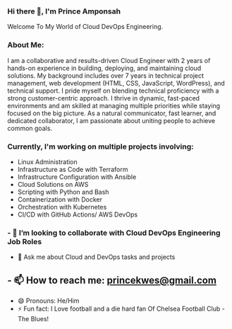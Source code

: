### Hi there 👋, I'm Prince Amponsah

Welcome To My World of Cloud DevOps Engineering.

### About Me:

I am a collaborative and results-driven Cloud Engineer with 2 years of hands-on experience in building, deploying, and maintaining cloud solutions. My background includes over 7 years in technical project management, web development (HTML, CSS, JavaScript, WordPress), and technical support. I pride myself on blending technical proficiency with a strong customer-centric approach.
I thrive in dynamic, fast-paced environments and am skilled at managing multiple priorities while staying focused on the big picture. As a natural communicator, fast learner, and dedicated collaborator, I am passionate about uniting people to achieve common goals.

### Currently, I'm working on multiple projects involving: ###


- Linux Administration
- Infrastructure as Code with Terraform
- Infrastructure Configuration with Ansible
- Cloud Solutions on AWS
- Scripting with Python and Bash
- Containerization with Docker
- Orchestration with Kubernetes
-  CI/CD with GitHub Actions/ AWS DevOps

### - 👯 I’m looking to collaborate with Cloud DevOps Engineering Job Roles
- 💬 Ask me about Cloud and DevOps tasks and projects
## - 📫 How to reach me: <a href="mailto:princekwes@gmail.com">princekwes@gmail.com</a>
- 😄 Pronouns: He/Him
- ⚡ Fun fact: I Love football and a die hard fan Of Chelsea Football Club - The Blues!

